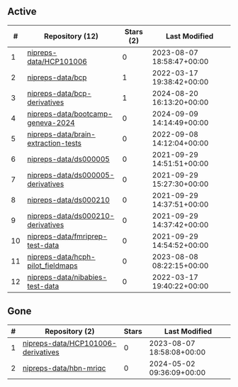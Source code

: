## Active
| # | Repository (12) | Stars (2) | Last Modified |
| --- | --- | --- | --- |
| 1 | [nipreps-data/HCP101006](https://gin.g-node.org/nipreps-data/HCP101006) | 0 | 2023-08-07 18:58:47+00:00 |
| 2 | [nipreps-data/bcp](https://gin.g-node.org/nipreps-data/bcp) | 1 | 2022-03-17 19:38:42+00:00 |
| 3 | [nipreps-data/bcp-derivatives](https://gin.g-node.org/nipreps-data/bcp-derivatives) | 1 | 2024-08-20 16:13:20+00:00 |
| 4 | [nipreps-data/bootcamp-geneva-2024](https://gin.g-node.org/nipreps-data/bootcamp-geneva-2024) | 0 | 2024-09-09 14:14:49+00:00 |
| 5 | [nipreps-data/brain-extraction-tests](https://gin.g-node.org/nipreps-data/brain-extraction-tests) | 0 | 2022-09-08 14:12:04+00:00 |
| 6 | [nipreps-data/ds000005](https://gin.g-node.org/nipreps-data/ds000005) | 0 | 2021-09-29 14:51:51+00:00 |
| 7 | [nipreps-data/ds000005-derivatives](https://gin.g-node.org/nipreps-data/ds000005-derivatives) | 0 | 2021-09-29 15:27:30+00:00 |
| 8 | [nipreps-data/ds000210](https://gin.g-node.org/nipreps-data/ds000210) | 0 | 2021-09-29 14:37:51+00:00 |
| 9 | [nipreps-data/ds000210-derivatives](https://gin.g-node.org/nipreps-data/ds000210-derivatives) | 0 | 2021-09-29 14:37:42+00:00 |
| 10 | [nipreps-data/fmriprep-test-data](https://gin.g-node.org/nipreps-data/fmriprep-test-data) | 0 | 2021-09-29 14:54:52+00:00 |
| 11 | [nipreps-data/hcph-pilot_fieldmaps](https://gin.g-node.org/nipreps-data/hcph-pilot_fieldmaps) | 0 | 2023-08-08 08:22:15+00:00 |
| 12 | [nipreps-data/nibabies-test-data](https://gin.g-node.org/nipreps-data/nibabies-test-data) | 0 | 2022-03-17 19:40:22+00:00 |

## Gone
| # | Repository (2) | Stars | Last Modified |
| --- | --- | --- | --- |
| 1 | [nipreps-data/HCP101006-derivatives](https://gin.g-node.org/nipreps-data/HCP101006-derivatives) | 0 | 2023-08-07 18:58:08+00:00 |
| 2 | [nipreps-data/hbn-mriqc](https://gin.g-node.org/nipreps-data/hbn-mriqc) | 0 | 2024-05-02 09:36:09+00:00 |
